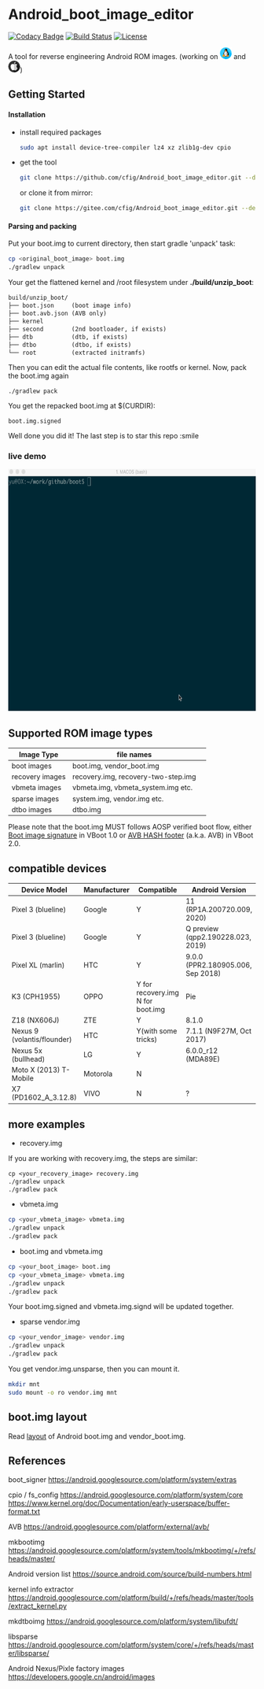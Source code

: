 # Android_boot_image_editor
[![Codacy Badge](https://api.codacy.com/project/badge/Grade/fa6a49bb22b84307b12e7a8878867c1e)](https://app.codacy.com/manual/cfig97/Android_boot_image_editor?utm_source=github.com&utm_medium=referral&utm_content=cfig/Android_boot_image_editor&utm_campaign=Badge_Grade_Dashboard)
[![Build Status](https://travis-ci.org/cfig/Android_boot_image_editor.svg?branch=master)](https://travis-ci.org/cfig/Android_boot_image_editor)
[![License](http://img.shields.io/:license-apache-blue.svg?style=flat-square)](http://www.apache.org/licenses/LICENSE-2.0.html)

A tool for reverse engineering Android ROM images.  (working on ![Linux](doc/linux24.png) and ![Mac](doc/apple24.png))

## Getting Started

#### Installation
* install required packages

  ```bash
  sudo apt install device-tree-compiler lz4 xz zlib1g-dev cpio
  ```

* get the tool
  ```bash
  git clone https://github.com/cfig/Android_boot_image_editor.git --depth=1
  ```

  or clone it from mirror:

  ```bash
  git clone https://gitee.com/cfig/Android_boot_image_editor.git --depth=1
  ```

#### Parsing and packing

Put your boot.img to current directory, then start gradle 'unpack' task:

```bash
cp <original_boot_image> boot.img
./gradlew unpack
```

Your get the flattened kernel and /root filesystem under **./build/unzip\_boot**:

    build/unzip_boot/
    ├── boot.json     (boot image info)
    ├── boot.avb.json (AVB only)
    ├── kernel
    ├── second        (2nd bootloader, if exists)
    ├── dtb           (dtb, if exists)
    ├── dtbo          (dtbo, if exists)
    └── root          (extracted initramfs)

Then you can edit the actual file contents, like rootfs or kernel.
Now, pack the boot.img again

    ./gradlew pack

You get the repacked boot.img at $(CURDIR):

    boot.img.signed

Well done you did it! The last step is to star this repo :smile


### live demo
<!-- ![](doc/op.gif) -->
<p align="center">
    <img src=doc/op.gif width="615" height="492">
</p>

## Supported ROM image types

| Image Type      | file names                          |      |
| --------------- | ----------------------------------- | ---- |
| boot images     | boot.img, vendor_boot.img           |      |
| recovery images | recovery.img, recovery-two-step.img |      |
| vbmeta images   | vbmeta.img, vbmeta_system.img etc.  |      |
| sparse images   | system.img, vendor.img etc.         |      |
| dtbo images     | dtbo.img                            |      |

Please note that the boot.img MUST follows AOSP verified boot flow, either [Boot image signature](https://source.android.com/security/verifiedboot/verified-boot#signature_format) in VBoot 1.0 or [AVB HASH footer](https://android.googlesource.com/platform/external/avb/+/master/README.md#The-VBMeta-struct) (a.k.a. AVB) in VBoot 2.0.

## compatible devices

| Device Model                   | Manufacturer | Compatible           | Android Version          | Note |
|--------------------------------|--------------|----------------------|--------------------------|------|
| Pixel 3 (blueline)             | Google       | Y                    | 11 (RP1A.200720.009, <Br>2020)| [more ...](doc/additional_tricks.md#pixel-3-blueline) |
| Pixel 3 (blueline)             | Google       | Y                    | Q preview (qpp2.190228.023, <Br>2019)| [more ...](doc/additional_tricks.md#pixel-3-blueline) |
| Pixel XL (marlin)              | HTC          | Y                    | 9.0.0 (PPR2.180905.006, <Br>Sep 2018)| [more ...](doc/additional_tricks.md#pixel-xl-marlin) |
| K3 (CPH1955)                   | OPPO         | Y for recovery.img<Br> N for boot.img  | Pie    | [more](doc/additional_tricks.md#k3-cph1955) |
| Z18 (NX606J)                    | ZTE          | Y                    | 8.1.0                    | [more...](doc/additional_tricks.md#nx606j) |
| Nexus 9 (volantis/flounder)    | HTC          | Y(with some tricks)  | 7.1.1 (N9F27M, Oct 2017) | [tricks](doc/additional_tricks.md#tricks-for-nexus-9volantis)|
| Nexus 5x (bullhead)            | LG           | Y                    | 6.0.0_r12 (MDA89E)       |      |
| Moto X (2013) T-Mobile         | Motorola     | N                    |                          |      |
| X7 (PD1602_A_3.12.8)           | VIVO         | N                    | ?                        | [Issue 35](https://github.com/cfig/Android_boot_image_editor/issues/35) |

## more examples

* recovery.img

If you are working with recovery.img, the steps are similar:

    cp <your_recovery_image> recovery.img
    ./gradlew unpack
    ./gradlew pack

* vbmeta.img

```bash
cp <your_vbmeta_image> vbmeta.img
./gradlew unpack
./gradlew pack
```

* boot.img and vbmeta.img
```bash
cp <your_boot_image> boot.img
cp <your_vbmeta_image> vbmeta.img
./gradlew unpack
./gradlew pack
```
Your boot.img.signed and vbmeta.img.signd will be updated together.

* sparse vendor.img

```bash
cp <your_vendor_image> vendor.img
./gradlew unpack
./gradlew pack
```

You get vendor.img.unsparse, then you can mount it.
```bash
mkdir mnt
sudo mount -o ro vendor.img mnt
```

## boot.img layout
Read [layout](doc/layout.md) of Android boot.img and vendor\_boot.img.

## References

boot\_signer
https://android.googlesource.com/platform/system/extras

cpio / fs\_config
https://android.googlesource.com/platform/system/core
https://www.kernel.org/doc/Documentation/early-userspace/buffer-format.txt

AVB
https://android.googlesource.com/platform/external/avb/

mkbootimg
https://android.googlesource.com/platform/system/tools/mkbootimg/+/refs/heads/master/

Android version list
https://source.android.com/source/build-numbers.html

kernel info extractor
https://android.googlesource.com/platform/build/+/refs/heads/master/tools/extract_kernel.py

mkdtboimg
https://android.googlesource.com/platform/system/libufdt/

libsparse
https://android.googlesource.com/platform/system/core/+/refs/heads/master/libsparse/

Android Nexus/Pixle factory images
https://developers.google.cn/android/images
